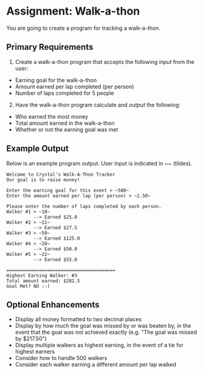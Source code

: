 # Assignment: Walk-a-thon
You are going to create a program for tracking a walk-a-thon.

## Primary Requirements
1. Create a walk-a-thon program that accepts the following _input_ from the user:
  - Earning goal for the walk-a-thon
  - Amount earned per lap completed (per person)
  - Number of laps completed for 5 people
2. Have the walk-a-thon program calculate and _output_ the following:
  - Who earned the most money
  - Total amount earned in the walk-a-thon
  - Whether or not the earning goal was met

## Example Output
Below is an example program output. User input is indicated in ~~ (tildes).

```
Welcome to Crystal's Walk-A-Thon Tracker
Our goal is to raise money!

Enter the earning goal for this event > ~500~
Enter the amount earned per lap (per person) > ~2.50~

Please enter the number of laps completed by each person.
Walker #1 > ~10~
          --> Earned $25.0
Walker #2 > ~11~
          --> Earned $27.5
Walker #3 > ~50~
          --> Earned $125.0
Walker #4 > ~20~
          --> Earned $50.0
Walker #5 > ~22~
          --> Earned $55.0

========================================
Highest Earning Walker: #3
Total amount earned: $282.5
Goal Met? NO :-(
```

## Optional Enhancements
- Display all money formatted to two decimal places
- Display by how much the goal was missed by or was beaten by, in the event that the goal was not achieved exactly (e.g. "The goal was missed by $217.50")
- Display multiple walkers as highest earning, in the event of a tie for highest earners
- Consider how to handle 500 walkers
- Consider each walker earning a different amount per lap walked

